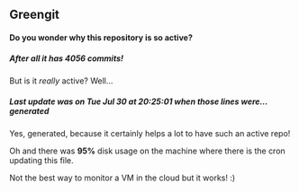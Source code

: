 ## Greengit

#### Do you wonder why this repository is so active?

##### After all it has 4056 commits!

But is it *really* active? Well...

##### Last update was on Tue Jul 30 at 20:25:01 when those lines were... generated

Yes, generated, because it certainly helps a lot to have such an active repo!

Oh and there was **95%** disk usage on the machine
where there is the cron updating this file.

Not the best way to monitor a VM in the cloud but it works! :)
